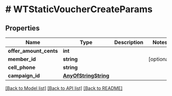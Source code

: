 # # WTStaticVoucherCreateParams

## Properties

Name | Type | Description | Notes
------------ | ------------- | ------------- | -------------
**offer_amount_cents** | **int** |  |
**member_id** | **string** |  | [optional]
**cell_phone** | **string** |  |
**campaign_id** | [**AnyOfStringString**](AnyOfStringString.md) |  |

[[Back to Model list]](../../README.md#models) [[Back to API list]](../../README.md#endpoints) [[Back to README]](../../README.md)
